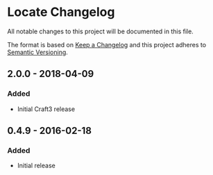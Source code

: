 # Locate Changelog

All notable changes to this project will be documented in this file.

The format is based on [Keep a Changelog](http://keepachangelog.com/) and this project adheres to [Semantic Versioning](http://semver.org/).

## 2.0.0 - 2018-04-09
### Added
- Initial Craft3 release

## 0.4.9 - 2016-02-18
### Added
- Initial release
